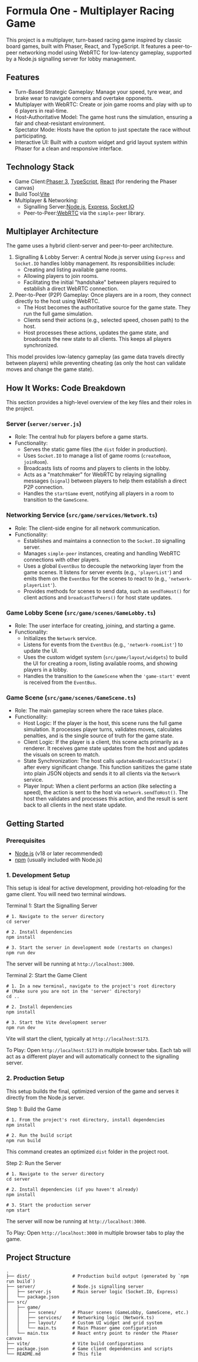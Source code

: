 # Formula One - Multiplayer Racing Game

This project is a multiplayer, turn-based racing game inspired by classic board games, built with Phaser, React, and TypeScript. It features a peer-to-peer networking model using WebRTC for low-latency gameplay, supported by a Node.js signalling server for lobby management.

## Features

* Turn-Based Strategic Gameplay: Manage your speed, tyre wear, and brake wear to navigate corners and overtake opponents.
* Multiplayer with WebRTC: Create or join game rooms and play with up to 6 players in real-time.
* Host-Authoritative Model: The game host runs the simulation, ensuring a fair and cheat-resistant environment.
* Spectator Mode: Hosts have the option to just spectate the race without participating.
* Interactive UI: Built with a custom widget and grid layout system within Phaser for a clean and responsive interface.

## Technology Stack

* Game Client:[Phaser 3](https://phaser.io/ "null"), [TypeScript](https://www.typescriptlang.org/ "null"), [React](https://reactjs.org/ "null") (for rendering the Phaser canvas)
* Build Tool:[Vite](https://vitejs.dev/ "null")
* Multiplayer & Networking:
  * Signalling Server:[Node.js](https://nodejs.org/ "null"), [Express](https://expressjs.com/ "null"), [Socket.IO](https://socket.io/ "null")
  * Peer-to-Peer:[WebRTC](https://webrtc.org/ "null") via the `simple-peer` library.

## Multiplayer Architecture

The game uses a hybrid client-server and peer-to-peer architecture.

1. Signalling & Lobby Server: A central Node.js server using `Express` and `Socket.IO` handles lobby management. Its responsibilities include:
   * Creating and listing available game rooms.
   * Allowing players to join rooms.
   * Facilitating the initial "handshake" between players required to establish a direct WebRTC connection.
2. Peer-to-Peer (P2P) Gameplay: Once players are in a room, they connect directly to the host using WebRTC.
   * The Host becomes the authoritative source for the game state. They run the full game simulation.
   * Clients send their actions (e.g., selected speed, chosen path) to the host.
   * Host processes these actions, updates the game state, and broadcasts the new state to all clients. This keeps all players synchronized.

This model provides low-latency gameplay (as game data travels directly between players) while preventing cheating (as only the host can validate moves and change the game state).

## How It Works: Code Breakdown

This section provides a high-level overview of the key files and their roles in the project.

### Server (`server/server.js`)

* Role: The central hub for players before a game starts.
* Functionality:
  * Serves the static game files (the `dist` folder in production).
  * Uses `Socket.IO` to manage a list of game rooms (`createRoom`, `joinRoom`).
  * Broadcasts lists of rooms and players to clients in the lobby.
  * Acts as a "matchmaker" for WebRTC by relaying signalling messages (`signal`) between players to help them establish a direct P2P connection.
  * Handles the `startGame` event, notifying all players in a room to transition to the `GameScene`.

### Networking Service (`src/game/services/Network.ts`)

* Role: The client-side engine for all network communication.
* Functionality:
  * Establishes and maintains a connection to the `Socket.IO` signalling server.
  * Manages `simple-peer` instances, creating and handling WebRTC connections with other players.
  * Uses a global `EventBus` to decouple the networking layer from the game scenes. It listens for server events (e.g., `'playerList'`) and emits them on the `EventBus` for the scenes to react to (e.g., `'network-playerList'`).
  * Provides methods for scenes to send data, such as `sendToHost()` for client actions and `broadcastToPeers()` for host state updates.

### Game Lobby Scene (`src/game/scenes/GameLobby.ts`)

* Role: The user interface for creating, joining, and starting a game.
* Functionality:
  * Initializes the `Network` service.
  * Listens for events from the `EventBus` (e.g., `'network-roomList'`) to update the UI.
  * Uses the custom widget system (`src/game/layout/widgets`) to build the UI for creating a room, listing available rooms, and showing players in a lobby.
  * Handles the transition to the `GameScene` when the `'game-start'` event is received from the `EventBus`.

### Game Scene (`src/game/scenes/GameScene.ts`)

* Role: The main gameplay screen where the race takes place.
* Functionality:
  * Host Logic: If the player is the host, this scene runs the full game simulation. It processes player turns, validates moves, calculates penalties, and is the single source of truth for the game state.
  * Client Logic: If the player is a client, this scene acts primarily as a renderer. It receives game state updates from the host and updates the visuals on screen to match.
  * State Synchronization: The host calls `updateAndBroadcastState()` after every significant change. This function sanitizes the game state into plain JSON objects and sends it to all clients via the `Network` service.
  * Player Input: When a client performs an action (like selecting a speed), the action is sent to the host via `network.sendToHost()`. The host then validates and processes this action, and the result is sent back to all clients in the next state update.

## Getting Started

### Prerequisites

* [Node.js](https://nodejs.org/en/ "null") (v18 or later recommended)
* [npm](https://www.npmjs.com/ "null") (usually included with Node.js)

### 1. Development Setup

This setup is ideal for active development, providing hot-reloading for the game client. You will need two terminal windows.

Terminal 1: Start the Signalling Server

```
# 1. Navigate to the server directory
cd server

# 2. Install dependencies
npm install

# 3. Start the server in development mode (restarts on changes)
npm run dev

```

The server will be running at `http://localhost:3000`.

Terminal 2: Start the Game Client

```
# 1. In a new terminal, navigate to the project's root directory
# (Make sure you are not in the 'server' directory)
cd ..

# 2. Install dependencies
npm install

# 3. Start the Vite development server
npm run dev

```

Vite will start the client, typically at `http://localhost:5173`.

To Play: Open `http://localhost:5173` in multiple browser tabs. Each tab will act as a different player and will automatically connect to the signalling server.

### 2. Production Setup

This setup builds the final, optimized version of the game and serves it directly from the Node.js server.

Step 1: Build the Game

```
# 1. From the project's root directory, install dependencies
npm install

# 2. Run the build script
npm run build

```

This command creates an optimized `dist` folder in the project root.

Step 2: Run the Server

```
# 1. Navigate to the server directory
cd server

# 2. Install dependencies (if you haven't already)
npm install

# 3. Start the production server
npm start

```

The server will now be running at `http://localhost:3000`.

To Play: Open `http://localhost:3000` in multiple browser tabs to play the game.

## Project Structure

```
.
├── dist/                # Production build output (generated by `npm run build`)
├── server/              # Node.js signalling server
│   ├── server.js        # Main server logic (Socket.IO, Express)
│   └── package.json
├── src/
│   ├── game/
│   │   ├── scenes/      # Phaser scenes (GameLobby, GameScene, etc.)
│   │   ├── services/    # Networking logic (Network.ts)
│   │   ├── layout/      # Custom UI widget and grid system
│   │   └── main.ts      # Main Phaser game configuration
│   └── main.tsx         # React entry point to render the Phaser canvas
├── vite/                # Vite build configurations
├── package.json         # Game client dependencies and scripts
└── README.md            # This file

```
